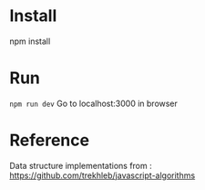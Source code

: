# Install

npm install

# Run

`npm run dev`
Go to localhost:3000 in browser

# Reference

Data structure implementations from : https://github.com/trekhleb/javascript-algorithms
